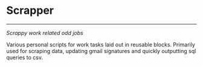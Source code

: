 # Scrapper
___
*Scrappy work related odd jobs*

Various personal scripts for work tasks laid out in reusable blocks. Primarily used for scraping data,
updating gmail signatures and quickly outputting sql queries to csv.